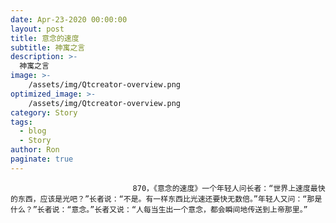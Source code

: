 ```yaml
---
date: Apr-23-2020 00:00:00
layout: post
title: 意念的速度
subtitle: 神寓之言
description: >-
  神寓之言
image: >-
    /assets/img/Qtcreator-overview.png
optimized_image: >-
    /assets/img/Qtcreator-overview.png
category: Story
tags:
  - blog
  - Story
author: Ron
paginate: true
---
```


							　　870，《意念的速度》一个年轻人问长者：“世界上速度最快的东西，应该是光吧？”长者说：“不是。有一样东西比光速还要快无数倍。”年轻人又问：“那是什么？”长者说：“意念。”长者又说：“人每当生出一个意念，都会瞬间地传送到上帝那里。”
							
							
						